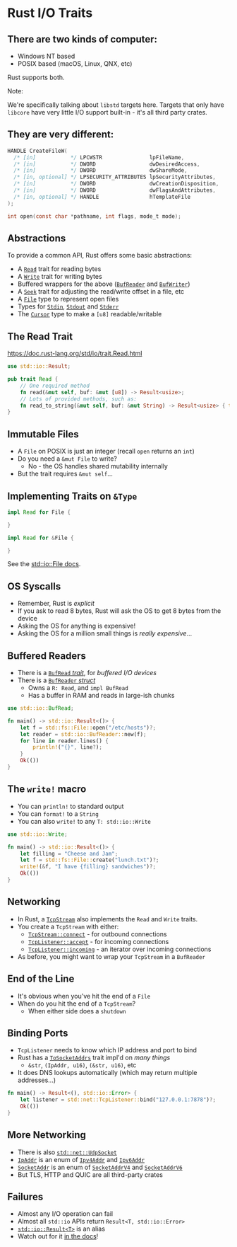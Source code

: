 # Rust I/O Traits

## There are two kinds of computer:

* Windows NT based
* POSIX based (macOS, Linux, QNX, etc)

Rust supports both.

Note:

We're specifically talking about `libstd` targets here. Targets that only have
`libcore` have very little I/O support built-in - it's all third party crates.

## They are very different:

```c
HANDLE CreateFileW(
  /* [in]           */ LPCWSTR               lpFileName,
  /* [in]           */ DWORD                 dwDesiredAccess,
  /* [in]           */ DWORD                 dwShareMode,
  /* [in, optional] */ LPSECURITY_ATTRIBUTES lpSecurityAttributes,
  /* [in]           */ DWORD                 dwCreationDisposition,
  /* [in]           */ DWORD                 dwFlagsAndAttributes,
  /* [in, optional] */ HANDLE                hTemplateFile
);

int open(const char *pathname, int flags, mode_t mode);
```

## Abstractions

To provide a common API, Rust offers some basic abstractions:

* A [`Read`](https://doc.rust-lang.org/std/io/trait.Read.html) trait for reading bytes
* A [`Write`](https://doc.rust-lang.org/std/io/trait.Write.html) trait for writing bytes
* Buffered wrappers for the above ([`BufReader`](https://doc.rust-lang.org/std/io/struct.BufReader.html) and [`BufWriter`](https://doc.rust-lang.org/std/io/struct.BufWriter.html))
* A [`Seek`](https://doc.rust-lang.org/std/io/trait.Seek.html) trait for adjusting the read/write offset in a file, etc
* A [`File`](https://doc.rust-lang.org/std/fs/struct.File.html) type to represent open files
* Types for [`Stdin`](https://doc.rust-lang.org/std/io/struct.Stdin.html), [`Stdout`](https://doc.rust-lang.org/std/io/struct.Stdout.html) and [`Stderr`](https://doc.rust-lang.org/std/io/struct.Stderr.html)
* The [`Cursor`](https://doc.rust-lang.org/std/io/struct.Cursor.html) type to make a `[u8]` readable/writable

## The Read Trait

<https://doc.rust-lang.org/std/io/trait.Read.html>

```rust []
use std::io::Result;

pub trait Read {
    // One required method
    fn read(&mut self, buf: &mut [u8]) -> Result<usize>;
    // Lots of provided methods, such as:
    fn read_to_string(&mut self, buf: &mut String) -> Result<usize> { todo!() }
}
```

## Immutable Files

* A `File` on POSIX is just an integer (recall `open` returns an `int`)
* Do you need a `&mut File` to write?
  * No - the OS handles shared mutability internally
* But the trait requires `&mut self`...

## Implementing Traits on `&Type`

```rust ignore
impl Read for File {

}

impl Read for &File {

}
```

See the [std::io::File docs](https://doc.rust-lang.org/std/fs/struct.File.html#impl-Read-for-%26File).

## OS Syscalls

* Remember, Rust is *explicit*
* If you ask to read 8 bytes, Rust will ask the OS to get 8 bytes from the device
* Asking the OS for anything is expensive!
* Asking the OS for a million small things is *really expensive*...

## Buffered Readers

* There is a [`BufRead` *trait*](https://doc.rust-lang.org/std/io/trait.BufRead.html), for *buffered I/O devices*
* There is a [`BufReader` *struct*](https://doc.rust-lang.org/std/io/struct.BufReader.html)
  * Owns a `R: Read`, and `impl BufRead`
  * Has a buffer in RAM and reads in large-ish chunks

```rust []
use std::io::BufRead;

fn main() -> std::io::Result<()> {
    let f = std::fs::File::open("/etc/hosts")?;
    let reader = std::io::BufReader::new(f);
    for line in reader.lines() {
        println!("{}", line?);
    }
    Ok(())
}
```

## The `write!` macro

* You can `println!` to standard output
* You can `format!` to a `String`
* You can also `write!` to any `T: std::io::Write`

```rust
use std::io::Write;

fn main() -> std::io::Result<()> {
    let filling = "Cheese and Jam";
    let f = std::fs::File::create("lunch.txt")?;
    write!(&f, "I have {filling} sandwiches")?;
    Ok(())
}
```

## Networking

* In Rust, a [`TcpStream`](https://doc.rust-lang.org/std/io/struct.TcpStream.html) also implements the `Read` and `Write` traits.
* You create a `TcpStream` with either:
  * [`TcpStream::connect`](https://doc.rust-lang.org/std/net/struct.TcpStream.html#method.connect) - for outbound connections
  * [`TcpListener::accept`](https://doc.rust-lang.org/std/net/struct.TcpListener.html#method.accept) - for incoming connections
  * [`TcpListener::incoming`](https://doc.rust-lang.org/std/net/struct.TcpListener.html#method.incoming) - an iterator over incoming connections
* As before, you might want to wrap your `TcpStream` in a `BufReader`

## End of the Line

* It's obvious when you've hit the end of a `File`
* When do you hit the end of a `TcpStream`?
  * When either side does a `shutdown`

## Binding Ports

* `TcpListener` needs to know which IP address and port to bind
* Rust has a [`ToSocketAddrs`](https://doc.rust-lang.org/std/net/trait.ToSocketAddrs.html) trait impl'd on *many things*
  * `&str`, `(IpAddr, u16)`, `(&str, u16)`, etc
* It does DNS lookups automatically (which may return multiple addresses...)

```rust
fn main() -> Result<(), std::io::Error> {
    let listener = std::net::TcpListener::bind("127.0.0.1:7878")?;
    Ok(())
}
```

## More Networking

* There is also [`std::net::UdpSocket`](https://doc.rust-lang.org/std/net/struct.UdpSocket.html)
* [`IpAddr`](https://doc.rust-lang.org/std/net/enum.IpAddr.html) is an enum of [`Ipv4Addr`](https://doc.rust-lang.org/std/net/struct.Ipv4Addr.html) and [`Ipv6Addr`](https://doc.rust-lang.org/std/net/struct.Ipv6Addr.html)
* [`SocketAddr`](https://doc.rust-lang.org/std/net/enum.SocketAddr.html) is an enum of [`SocketAddrV4`](https://doc.rust-lang.org/std/net/struct.SocketAddrV4.html) and [`SocketAddrV6`](https://doc.rust-lang.org/std/net/struct.SocketAddrV6.html)
* But TLS, HTTP and QUIC are all third-party crates

## Failures

* Almost any I/O operation can fail
* Almost all `std::io` APIs return `Result<T, std::io::Error>`
* [`std::io::Result<T>`](https://doc.rust-lang.org/std/io/type.Result.html) is an alias
* Watch out for it [in the docs](https://doc.rust-lang.org/std/net/struct.TcpListener.html#method.bind)!
